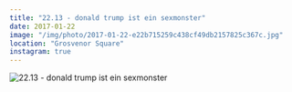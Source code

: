```yaml
---
title: "22.13 - donald trump ist ein sexmonster"
date: 2017-01-22
image: "/img/photo/2017-01-22-e22b715259c438cf49db2157825c367c.jpg"
location: "Grosvenor Square"
instagram: true
---
```


![22.13 - donald trump ist ein sexmonster](/img/photo/2017-01-22-e22b715259c438cf49db2157825c367c.jpg)
